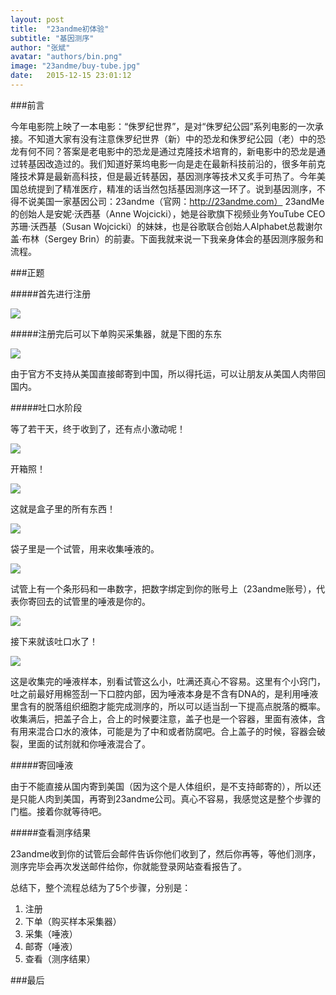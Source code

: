 ```yaml
---
layout: post
title:  "23andme初体验"
subtitle: "基因测序"
author: "张斌"
avatar: "authors/bin.png"
image: "23andme/buy-tube.jpg"
date:   2015-12-15 23:01:12
---
```


###前言

今年电影院上映了一本电影：“侏罗纪世界”，是对“侏罗纪公园”系列电影的一次承接。不知道大家有没有注意侏罗纪世界（新）中的恐龙和侏罗纪公园（老）中的恐龙有何不同？答案是老电影中的恐龙是通过克隆技术培育的，新电影中的恐龙是通过转基因改造过的。我们知道好莱坞电影一向是走在最新科技前沿的，很多年前克隆技术算是最新高科技，但是最近转基因，基因测序等技术又炙手可热了。今年美国总统提到了精准医疗，精准的话当然包括基因测序这一环了。说到基因测序，不得不说美国一家基因公司：23andme（官网：http://23andme.com） 23andMe的创始人是安妮·沃西基（Anne Wojcicki），她是谷歌旗下视频业务YouTube CEO苏珊·沃西基（Susan Wojcicki）的妹妹，也是谷歌联合创始人Alphabet总裁谢尔盖·布林（Sergey Brin）的前妻。下面我就来说一下我亲身体会的基因测序服务和流程。

###正题

#####首先进行注册

![]({{site.url}}/content/images/23andme/sign-up.jpg)

#####注册完后可以下单购买采集器，就是下图的东东

![]({{site.url}}/content/images/23andme/buy-tube.jpg)

由于官方不支持从美国直接邮寄到中国，所以得托运，可以让朋友从美国人肉带回国内。

#####吐口水阶段

等了若干天，终于收到了，还有点小激动呢！

![]({{site.url}}/content/images/23andme/box.jpg)

开箱照！

![]({{site.url}}/content/images/23andme/box-opened.jpg)

这就是盒子里的所有东西！

![]({{site.url}}/content/images/23andme/all.jpg)

袋子里是一个试管，用来收集唾液的。

![]({{site.url}}/content/images/23andme/tube.jpg)

试管上有一个条形码和一串数字，把数字绑定到你的账号上（23andme账号），代表你寄回去的试管里的唾液是你的。

![]({{site.url}}/content/images/23andme/barcode.jpg)

接下来就该吐口水了！

![]({{site.url}}/content/images/23andme/slaver.jpg)

这是收集完的唾液样本，别看试管这么小，吐满还真心不容易。这里有个小窍门，吐之前最好用棉签刮一下口腔内部，因为唾液本身是不含有DNA的，是利用唾液里含有的脱落组织细胞才能完成测序的，所以可以适当刮一下提高点脱落的概率。收集满后，把盖子合上，合上的时候要注意，盖子也是一个容器，里面有液体，含有用来混合口水的液体，可能是为了中和或者防腐吧。合上盖子的时候，容器会破裂，里面的试剂就和你唾液混合了。

#####寄回唾液

由于不能直接从国内寄到美国（因为这个是人体组织，是不支持邮寄的），所以还是只能人肉到美国，再寄到23andme公司。真心不容易，我感觉这是整个步骤的门槛。接着你就等待吧。

#####查看测序结果

23andme收到你的试管后会邮件告诉你他们收到了，然后你再等，等他们测序，测序完毕会再次发送邮件给你，你就能登录网站查看报告了。





总结下，整个流程总结为了5个步骤，分别是：

1. 注册
2. 下单（购买样本采集器）
3. 采集（唾液）
4. 邮寄（唾液）
5. 查看（测序结果）




###最后